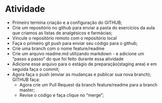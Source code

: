 <h1>Atividade</h1>
<ul>
  <li>Primeiro termina criação e a configuração do GITHUB;</li>
  <li>Crie um repositório no github para enviar a pasta do exercícios da aula que criamos as listas de analgésicos e farmácias;</li>
  <li>Vincule o repositório remoto com o repositório local</li>
  <li>Faça o primeiro git push para enviar seu código para o github;</li>
  <li>Crie uma branch com o nome feature/readme</li>
  <li>Crie um arquivo readme.md utilizando markdown - e adicione um “passo a passo” do que foi feito durante essa atividade</li>
  <li>Adicione esse arquivo para o estágio de preparação(staging area) e em seguida faça o commit;</li>

  <li>Agora faça o push (enviar as mudanças e publicar sua nova branch);
GITHUB faça:
    <ul>
      <li>Agora crie um Pull Request da branch feature/readme para a branch master;</li>
      <li>Revise o código e faça clique no “merge”;</li>
    </ul>
  </li>
</ul>
